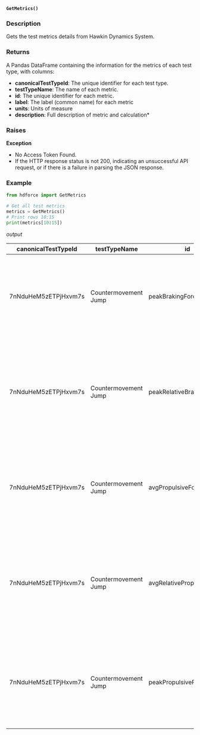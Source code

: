 __`GetMetrics()`__

### Description
Gets the test metrics details from Hawkin Dynamics System.

### Returns
A Pandas DataFrame containing the information for the metrics of each test type, with columns:

* __canonicalTestTypeId__: The unique identifier for each test type.
* __testTypeName__: The name of each metric.
* __id__: The unique identifier for each metric.
* __label__: The label (common name) for each metric
* __units__: Units of measure
* __description__: Full description of metric and calculation*


### Raises
**Exception**

* No Access Token Found.
* If the HTTP response status is not 200, indicating an unsuccessful API request, or if there is a failure in parsing the JSON response.


### Example

``` Python
from hdforce import GetMetrics

# Get all test metrics
metrics = GetMetrics()
# Print rows 10:15
print(metrics[10:15])
```

_output_

| canonicalTestTypeId | testTypeName        | id                        | label                          | units | description                                                                                                                                 |
|---------------------|---------------------|---------------------------|--------------------------------|-------|---------------------------------------------------------------------------------------------------------------------------------------------|
| 7nNduHeM5zETPjHxvm7s | Countermovement Jump | peakBrakingForce          | Peak Braking Force             | N     | The peak instantaneous vertical ground reaction force applied to the system center of mass during the braking phase.                       |
| 7nNduHeM5zETPjHxvm7s | Countermovement Jump | peakRelativeBrakingForce  | Peak Relative Braking Force    | %     | The peak instantaneous vertical ground reaction force applied to the system center of mass during the braking phase as a percentage of system weight. |
| 7nNduHeM5zETPjHxvm7s | Countermovement Jump | avgPropulsiveForce        | Avg. Propulsive Force          | N     | The average vertical ground reaction force applied to the system center of mass during the propulsion phase.                              |
| 7nNduHeM5zETPjHxvm7s | Countermovement Jump | avgRelativePropulsiveForce| Avg. Relative Propulsive Force | %     | The average vertical ground reaction force applied to the system center of mass during the propulsion phase as a percentage of system weight. |
| 7nNduHeM5zETPjHxvm7s | Countermovement Jump | peakPropulsiveForce       | Peak Propulsive Force          | N     | The peak instantaneous vertical ground reaction force applied to the system center of mass during the propulsion phase.                   |

